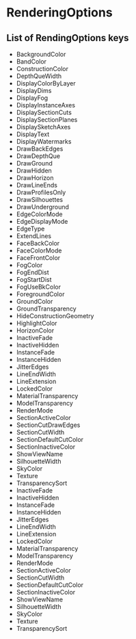 # RenderingOptions #

## List of RendingOptions keys ##

- BackgroundColor
- BandColor
- ConstructionColor
- DepthQueWidth
- DisplayColorByLayer
- DisplayDims
- DisplayFog
- DisplayInstanceAxes
- DisplaySectionCuts
- DisplaySectionPlanes
- DisplaySketchAxes
- DisplayText
- DisplayWatermarks
- DrawBackEdges
- DrawDepthQue
- DrawGround
- DrawHidden
- DrawHorizon
- DrawLineEnds
- DrawProfilesOnly
- DrawSilhouettes
- DrawUnderground
- EdgeColorMode
- EdgeDisplayMode
- EdgeType
- ExtendLines
- FaceBackColor
- FaceColorMode
- FaceFrontColor
- FogColor
- FogEndDist
- FogStartDist
- FogUseBkColor
- ForegroundColor
- GroundColor
- GroundTransparency
- HideConstructionGeometry
- HighlightColor
- HorizonColor
- InactiveFade
- InactiveHidden
- InstanceFade
- InstanceHidden
- JitterEdges
- LineEndWidth
- LineExtension
- LockedColor
- MaterialTransparency
- ModelTransparency
- RenderMode
- SectionActiveColor
- SectionCutDrawEdges
- SectionCutWidth
- SectionDefaultCutColor
- SectionInactiveColor
- ShowViewName
- SilhouetteWidth
- SkyColor
- Texture
- TransparencySort
- InactiveFade
- InactiveHidden
- InstanceFade
- InstanceHidden
- JitterEdges
- LineEndWidth
- LineExtension
- LockedColor
- MaterialTransparency
- ModelTransparency
- RenderMode
- SectionActiveColor
- SectionCutWidth
- SectionDefaultCutColor
- SectionInactiveColor
- ShowViewName
- SilhouetteWidth
- SkyColor
- Texture
- TransparencySort

